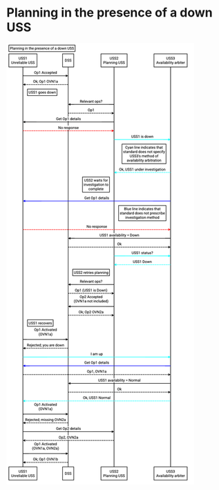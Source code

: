 # Planning in the presence of a down USS

![Down USS sequence diagram](generated/planning_with_down_uss.png)
